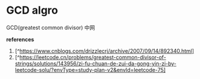 # GCD algro

GCD(greatest common divisor) 中网

**references**

1. [^https://www.cnblogs.com/drizzlecrj/archive/2007/09/14/892340.html]
2. [^https://leetcode.cn/problems/greatest-common-divisor-of-strings/solutions/143956/zi-fu-chuan-de-zui-da-gong-yin-zi-by-leetcode-solu/?envType=study-plan-v2&envId=leetcode-75]


